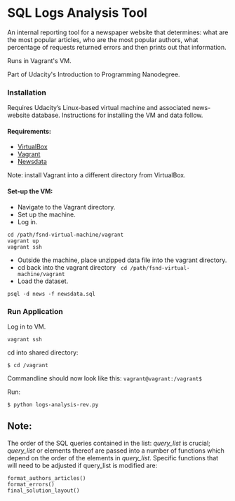 # SQL Logs Analysis Tool 
An internal reporting tool for a newspaper website that determines: what are the most popular articles, who are the most popular authors, what percentage of requests returned errors and then prints out that information.

Runs in Vagrant's VM. 

Part of Udacity's Introduction to Programming Nanodegree.
### Installation
Requires Udacity’s Linux-based virtual machine and associated news-website database.
Instructions for installing the VM and data follow.
#### Requirements:
* [VirtualBox](https://www.virtualbox.org/wiki/Downloads)
* [Vagrant](https://www.vagrantup.com/downloads.html)
* [Newsdata](https://d17h27t6h515a5.cloudfront.net/topher/2016/August/57b5f748_newsdata/newsdata.zip)

Note: install Vagrant into a different directory from VirtualBox.

#### Set-up the VM:
* Navigate to the Vagrant directory.
* Set up the machine.
* Log in.
```
cd /path/fsnd-virtual-machine/vagrant
vagrant up
vagrant ssh
```
* Outside the machine, place unzipped data file into the vagrant directory.
* cd back into the vagrant directory
``` cd /path/fsnd-virtual-machine/vagrant```
* Load the dataset.
```
psql -d news -f newsdata.sql
```

### Run Application
Log in to VM.
```
vagrant ssh
```
cd into shared directory:
```
$ cd /vagrant
```
Commandline should now look like this:
``` vagrant@vagrant:/vagrant$ ```

Run:
```
$ python logs-analysis-rev.py
```
## Note:
The order of the SQL queries contained in the list: *query_list* is crucial; *query_list* or elements thereof are passed into a number of functions which depend on the order of the elements in *query_list*. Specific functions that will need to be adjusted if query_list is modified are:
```
format_authors_articles()
format_errors()
final_solution_layout()
```
